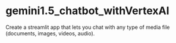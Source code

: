 # gemini1.5_chatbot_withVertexAI
Create a streamlit app that lets you chat with any type of media file (documents, images, videos, audio).
